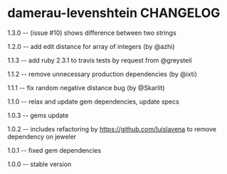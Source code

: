 damerau-levenshtein CHANGELOG
=============================

1.3.0 -- (issue #10) shows difference between two strings

1.2.0 -- add edit distance for array of integers (by @azhi)

1.1.3 -- add ruby 2.3.1 to travis tests by request from @greysteil

1.1.2 -- remove unnecessary production dependencies (by @ixti)

1.1.1 -- fix random negative distance bug (by @Skarlit)

1.1.0 -- relax and update gem dependencies, update specs

1.0.3 -- gems update

1.0.2 -- includes refactoring by https://github.com/luislavena to remove
         dependency on jeweler

1.0.1 -- fixed gem dependencies

1.0.0 -- stable version
